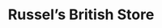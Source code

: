 ---
title: "Russel’s British Store"
url: /torrox-costa/russels-british-store/
shop: supermercado
---